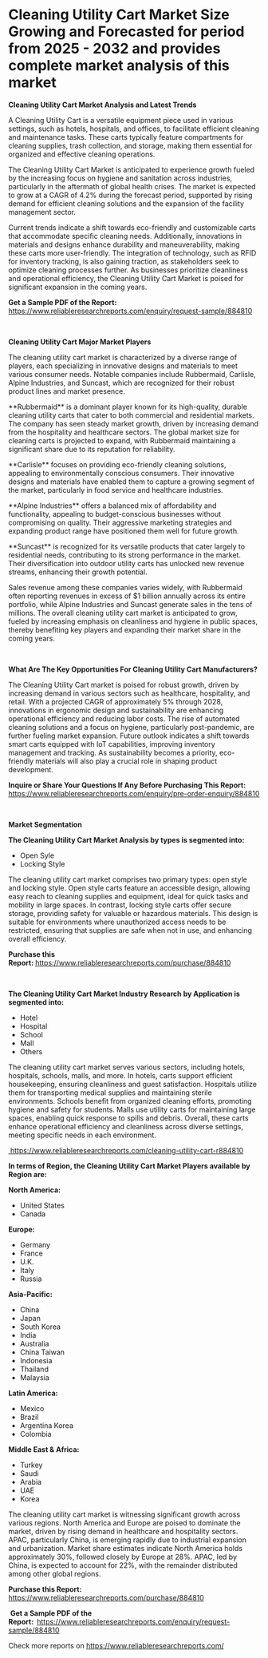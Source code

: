 <p><h1>Cleaning Utility Cart Market Size Growing and Forecasted for period from 2025 - 2032 and provides complete market analysis of this market</h1></p><p><strong>Cleaning Utility Cart Market Analysis and Latest Trends</strong></p>
<p><p>A Cleaning Utility Cart is a versatile equipment piece used in various settings, such as hotels, hospitals, and offices, to facilitate efficient cleaning and maintenance tasks. These carts typically feature compartments for cleaning supplies, trash collection, and storage, making them essential for organized and effective cleaning operations.</p><p>The Cleaning Utility Cart Market is anticipated to experience growth fueled by the increasing focus on hygiene and sanitation across industries, particularly in the aftermath of global health crises. The market is expected to grow at a CAGR of 4.2% during the forecast period, supported by rising demand for efficient cleaning solutions and the expansion of the facility management sector. </p><p>Current trends indicate a shift towards eco-friendly and customizable carts that accommodate specific cleaning needs. Additionally, innovations in materials and designs enhance durability and maneuverability, making these carts more user-friendly. The integration of technology, such as RFID for inventory tracking, is also gaining traction, as stakeholders seek to optimize cleaning processes further. As businesses prioritize cleanliness and operational efficiency, the Cleaning Utility Cart Market is poised for significant expansion in the coming years.</p></p>
<p><strong>Get a Sample PDF of the Report:&nbsp;</strong> <a href="https://www.reliableresearchreports.com/enquiry/request-sample/884810?utm_campaign=2102&utm_medium=2&utm_source=Github&utm_content=ia&utm_term=16022025&utm_id=cleaning-utility-cart">https://www.reliableresearchreports.com/enquiry/request-sample/884810</a></p>
<p>&nbsp;</p>
<p><strong>Cleaning Utility Cart Major Market Players</strong></p>
<p><p>The cleaning utility cart market is characterized by a diverse range of players, each specializing in innovative designs and materials to meet various consumer needs. Notable companies include Rubbermaid, Carlisle, Alpine Industries, and Suncast, which are recognized for their robust product lines and market presence.</p><p>**Rubbermaid** is a dominant player known for its high-quality, durable cleaning utility carts that cater to both commercial and residential markets. The company has seen steady market growth, driven by increasing demand from the hospitality and healthcare sectors. The global market size for cleaning carts is projected to expand, with Rubbermaid maintaining a significant share due to its reputation for reliability.</p><p>**Carlisle** focuses on providing eco-friendly cleaning solutions, appealing to environmentally conscious consumers. Their innovative designs and materials have enabled them to capture a growing segment of the market, particularly in food service and healthcare industries.</p><p>**Alpine Industries** offers a balanced mix of affordability and functionality, appealing to budget-conscious businesses without compromising on quality. Their aggressive marketing strategies and expanding product range have positioned them well for future growth.</p><p>**Suncast** is recognized for its versatile products that cater largely to residential needs, contributing to its strong performance in the market. Their diversification into outdoor utility carts has unlocked new revenue streams, enhancing their growth potential.</p><p>Sales revenue among these companies varies widely, with Rubbermaid often reporting revenues in excess of $1 billion annually across its entire portfolio, while Alpine Industries and Suncast generate sales in the tens of millions. The overall cleaning utility cart market is anticipated to grow, fueled by increasing emphasis on cleanliness and hygiene in public spaces, thereby benefiting key players and expanding their market share in the coming years.</p></p>
<p>&nbsp;</p>
<p><strong>What Are The Key Opportunities For Cleaning Utility Cart Manufacturers?</strong></p>
<p><p>The Cleaning Utility Cart market is poised for robust growth, driven by increasing demand in various sectors such as healthcare, hospitality, and retail. With a projected CAGR of approximately 5% through 2028, innovations in ergonomic design and sustainability are enhancing operational efficiency and reducing labor costs. The rise of automated cleaning solutions and a focus on hygiene, particularly post-pandemic, are further fueling market expansion. Future outlook indicates a shift towards smart carts equipped with IoT capabilities, improving inventory management and tracking. As sustainability becomes a priority, eco-friendly materials will also play a crucial role in shaping product development.</p></p>
<p><strong>Inquire or Share Your Questions If Any Before Purchasing This Report:</strong> <a href="https://www.reliableresearchreports.com/enquiry/pre-order-enquiry/884810?utm_campaign=2102&utm_medium=2&utm_source=Github&utm_content=ia&utm_term=16022025&utm_id=cleaning-utility-cart">https://www.reliableresearchreports.com/enquiry/pre-order-enquiry/884810</a></p>
<p>&nbsp;</p>
<p><strong>Market Segmentation</strong></p>
<p><strong>The Cleaning Utility Cart Market Analysis by types is segmented into:</strong></p>
<p><ul><li>Open Syle</li><li>Locking Style</li></ul></p>
<p><p>The cleaning utility cart market comprises two primary types: open style and locking style. Open style carts feature an accessible design, allowing easy reach to cleaning supplies and equipment, ideal for quick tasks and mobility in large spaces. In contrast, locking style carts offer secure storage, providing safety for valuable or hazardous materials. This design is suitable for environments where unauthorized access needs to be restricted, ensuring that supplies are safe when not in use, and enhancing overall efficiency.</p></p>
<p><strong>Purchase this Report:&nbsp;</strong><a href="https://www.reliableresearchreports.com/purchase/884810?utm_campaign=2102&utm_medium=2&utm_source=Github&utm_content=ia&utm_term=16022025&utm_id=cleaning-utility-cart">https://www.reliableresearchreports.com/purchase/884810</a></p>
<p>&nbsp;</p>
<p><strong>The Cleaning Utility Cart Market Industry Research by Application is segmented into:</strong></p>
<p><ul><li>Hotel</li><li>Hospital</li><li>School</li><li>Mall</li><li>Others</li></ul></p>
<p><p>The cleaning utility cart market serves various sectors, including hotels, hospitals, schools, malls, and more. In hotels, carts support efficient housekeeping, ensuring cleanliness and guest satisfaction. Hospitals utilize them for transporting medical supplies and maintaining sterile environments. Schools benefit from organized cleaning efforts, promoting hygiene and safety for students. Malls use utility carts for maintaining large spaces, enabling quick response to spills and debris. Overall, these carts enhance operational efficiency and cleanliness across diverse settings, meeting specific needs in each environment.</p></p>
<p><a href="https://www.reliableresearchreports.com/cleaning-utility-cart-r884810?utm_campaign=2102&utm_medium=2&utm_source=Github&utm_content=ia&utm_term=16022025&utm_id=cleaning-utility-cart">&nbsp;https://www.reliableresearchreports.com/cleaning-utility-cart-r884810</a></p>
<p><strong>In terms of Region, the Cleaning Utility Cart Market Players available by Region are:</strong></p>
<p>
    <p> <strong> North America: </strong>
        <ul>
            <li>United States</li>
            <li>Canada</li>
        </ul>
        </p> 
    <p> <strong> Europe: </strong>
        <ul>
            <li>Germany</li>
            <li>France</li>
            <li>U.K.</li>
            <li>Italy</li>
            <li>Russia</li>
        </ul>
        </p> 
    <p> <strong> Asia-Pacific: </strong>
        <ul>
            <li>China</li>
            <li>Japan</li>
            <li>South Korea</li>
            <li>India</li>
            <li>Australia</li>
            <li>China Taiwan</li>
            <li>Indonesia</li>
            <li>Thailand</li>
            <li>Malaysia</li>
        </ul>
        </p> 
    <p> <strong> Latin America: </strong>
        <ul>
            <li>Mexico</li>
            <li>Brazil</li>
            <li>Argentina Korea</li>
            <li>Colombia</li>
        </ul>
        </p> 
    <p> <strong> Middle East & Africa: </strong>
        <ul>
            <li>Turkey</li>
            <li>Saudi</li>
            <li>Arabia</li>
            <li>UAE</li>
            <li>Korea</li>
        </ul>
    </p>
    </p>
<p><p>The cleaning utility cart market is witnessing significant growth across various regions. North America and Europe are poised to dominate the market, driven by rising demand in healthcare and hospitality sectors. APAC, particularly China, is emerging rapidly due to industrial expansion and urbanization. Market share estimates indicate North America holds approximately 30%, followed closely by Europe at 28%. APAC, led by China, is expected to account for 22%, with the remainder distributed among other global regions.</p></p>
<p><strong>Purchase this Report: </strong><a href="https://www.reliableresearchreports.com/purchase/884810?utm_campaign=2102&utm_medium=2&utm_source=Github&utm_content=ia&utm_term=16022025&utm_id=cleaning-utility-cart">https://www.reliableresearchreports.com/purchase/884810</a></p>
<p>&nbsp;<strong>Get a Sample PDF of the Report:&nbsp;&nbsp;</strong><a href="https://www.reliableresearchreports.com/enquiry/request-sample/884810?utm_campaign=2102&utm_medium=2&utm_source=Github&utm_content=ia&utm_term=16022025&utm_id=cleaning-utility-cart">https://www.reliableresearchreports.com/enquiry/request-sample/884810</a></p>
<p><strong></strong></p>
<p>Check more reports on <a href="https://www.reliableresearchreports.com/?utm_campaign=2102&utm_medium=2&utm_source=Github&utm_content=ia&utm_term=16022025&utm_id=cleaning-utility-cart">https://www.reliableresearchreports.com/</a></p>